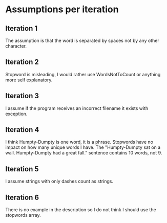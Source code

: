 # Assumptions per iteration

## Iteration 1
The assumption is that the word is separated by spaces not by any other character.

## Iteration 2
Stopword is misleading, I would rather use WordsNotToCount or anything more self explanatory.

## Iteration 3
I assume if the program receives an incorrect filename it exists with exception.

## Iteration 4
I think Humpty-Dumpty is one word, it is a phrase.
Stopwords have no impact on how many unique words I have.
The "Humpty-Dumpty sat on a wall. Humpty-Dumpty had a great fall." sentence contains 10 words, not 9.

## Iteration 5
I assume strings with only dashes count as strings.

## Iteration 6
There is no example in the description so I do not think I should use the stopwords array.